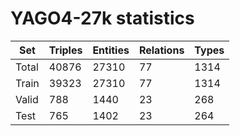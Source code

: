 # YAGO4-27k statistics
| Set   | Triples | Entities | Relations | Types |
|-------|---------|----------|-----------|-------|
| Total | 40876   | 27310    | 77        | 1314  |
| Train | 39323   | 27310    | 77        | 1314  |
| Valid | 788     | 1440     | 23        | 268   |
| Test  | 765     | 1402     | 23        | 264   |
